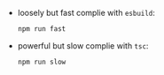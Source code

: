 - loosely but fast complie with `esbuild`:
    ```bash
    npm run fast
    ```
- powerful but slow complie with `tsc`:
    ```bash
    npm run slow
    ```